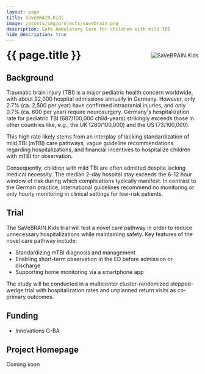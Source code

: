 ```yaml
---
layout: page
title: SaveBRAIN.Kids
image: /assets/img/projects/savebrain.png
description: Safe Ambulatory Care for children with mild TBI
hide_description: true
---
```

<style>
/* Container for header and image */
.header-container {
  display: flex;
  justify-content: space-between;
  align-items: center;
  margin-bottom: 20px;
  width: 100%;
}

/* Style for the corner image */
.corner-image {
  max-width: 200px;
  max-height: 150px;
  object-fit: contain;
}

/* Override default header margins */
.header-container h1 {
  margin: 0;
}

/* Hide the default page title - we'll add our own in the flex container */
.page-title {
  display: none;
}
</style>

<!-- Custom header with image aligned to title -->
<div class="header-container">
<h1>{{ page.title }}</h1>
<img src="{{ '/assets/img/projects/savebrain.png' | relative_url }}" alt="SaVeBRAIN.Kids" class="corner-image">
</div>



## Background
Traumatic brain injury (TBI) is a major pediatric health concern worldwide, with about 92,000 hospital admissions annually in Germany. However, only 2.7% (ca. 2,500 per year) have confirmed intracranial injuries, and only 0.7% (ca. 600 per year) require neurosurgery. Germany's hospitalization rate for pediatric TBI (687/100,000 child-years) strikingly exceeds those in other countries like, e.g., the UK (280/100,000) and the US (73/100,000).

This high rate likely stems from an interplay of lacking standardization of mild TBI (mTBI) care pathways, vague guideline recommendations regarding hospitalizations, and financial incentives to hospitalize children with mTBI for observation.

Consequently, children with mild TBI are often admitted despite lacking medical necessity. The median 2-day hospital stay exceeds the 6-12 hour window of risk during which complications typically manifest. In contrast to the German practice, international guidelines recommend no monitoring or only hourly monitoring in clinical settings for low-risk patients.

## Trial
The SaVeBRAIN.Kids trial will test a novel care pathway in order to reduce unnecessary hospitalizations while maintaining safety. Key features of the novel care pathway include:

-	Standardizing mTBI diagnosis and management
-	Enabling short-term observation in the ED before admission or discharge
-	Supporting home monitoring via a smartphone app

The study will be conducted in a multicenter cluster-randomized stepped-wedge trial with hospitalization rates and unplanned return visits as co-primary outcomes.
 
## Funding
-	Innovations G-BA

## Project Homepage
Coming soon

